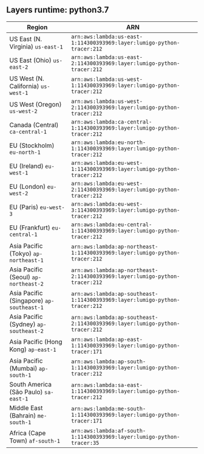Layers runtime: python3.7
----
| Region | ARN |
| --- | --- |
|US East (N. Virginia)  `us-east-1`|`arn:aws:lambda:us-east-1:114300393969:layer:lumigo-python-tracer:212`|
|US East (Ohio)  `us-east-2`|`arn:aws:lambda:us-east-2:114300393969:layer:lumigo-python-tracer:212`|
|US West (N. California)  `us-west-1`|`arn:aws:lambda:us-west-1:114300393969:layer:lumigo-python-tracer:212`|
|US West (Oregon)  `us-west-2`|`arn:aws:lambda:us-west-2:114300393969:layer:lumigo-python-tracer:212`|
|Canada (Central)  `ca-central-1`|`arn:aws:lambda:ca-central-1:114300393969:layer:lumigo-python-tracer:212`|
|EU (Stockholm)  `eu-north-1`|`arn:aws:lambda:eu-north-1:114300393969:layer:lumigo-python-tracer:212`|
|EU (Ireland)  `eu-west-1`|`arn:aws:lambda:eu-west-1:114300393969:layer:lumigo-python-tracer:212`|
|EU (London)  `eu-west-2`|`arn:aws:lambda:eu-west-2:114300393969:layer:lumigo-python-tracer:212`|
|EU (Paris)  `eu-west-3`|`arn:aws:lambda:eu-west-3:114300393969:layer:lumigo-python-tracer:212`|
|EU (Frankfurt)  `eu-central-1`|`arn:aws:lambda:eu-central-1:114300393969:layer:lumigo-python-tracer:212`|
|Asia Pacific (Tokyo)  `ap-northeast-1`|`arn:aws:lambda:ap-northeast-1:114300393969:layer:lumigo-python-tracer:212`|
|Asia Pacific (Seoul)  `ap-northeast-2`|`arn:aws:lambda:ap-northeast-2:114300393969:layer:lumigo-python-tracer:212`|
|Asia Pacific (Singapore)  `ap-southeast-1`|`arn:aws:lambda:ap-southeast-1:114300393969:layer:lumigo-python-tracer:212`|
|Asia Pacific (Sydney)  `ap-southeast-2`|`arn:aws:lambda:ap-southeast-2:114300393969:layer:lumigo-python-tracer:212`|
|Asia Pacific (Hong Kong)  `ap-east-1`|`arn:aws:lambda:ap-east-1:114300393969:layer:lumigo-python-tracer:171`|
|Asia Pacific (Mumbai)  `ap-south-1`|`arn:aws:lambda:ap-south-1:114300393969:layer:lumigo-python-tracer:212`|
|South America (São Paulo)  `sa-east-1`|`arn:aws:lambda:sa-east-1:114300393969:layer:lumigo-python-tracer:212`|
|Middle East (Bahrain)  `me-south-1`|`arn:aws:lambda:me-south-1:114300393969:layer:lumigo-python-tracer:171`|
|Africa (Cape Town)  `af-south-1`|`arn:aws:lambda:af-south-1:114300393969:layer:lumigo-python-tracer:35`|
